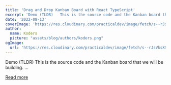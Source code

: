```yaml
---
title: 'Drag and Drop Kanban Board with React TypeScript'
excerpt: 'Demo (TLDR)   This is the source code and the Kanban board that we will be building.        ...'
date: '2022-08-13'
coverImage: 'https://res.cloudinary.com/practicaldev/image/fetch/s--rJsVksXS--/c_imagga_scale,f_auto,fl_progressive,h_420,q_auto,w_1000/https://dev-to-uploads.s3.amazonaws.com/uploads/articles/rfxw2waeua0yhmmjfxme.png'
author:
  name: Koders
  picture: "assets/blog/authors/koders.png"
ogImage:
  url: 'https://res.cloudinary.com/practicaldev/image/fetch/s--rJsVksXS--/c_imagga_scale,f_auto,fl_progressive,h_420,q_auto,w_1000/https://dev-to-uploads.s3.amazonaws.com/uploads/articles/rfxw2waeua0yhmmjfxme.png'
---
```


Demo (TLDR)   This is the source code and the Kanban board that we will be building.        ...

[Read more](https://dev.to/luazhizhan/drag-and-drop-kanban-board-with-react-typescript-2b34)
